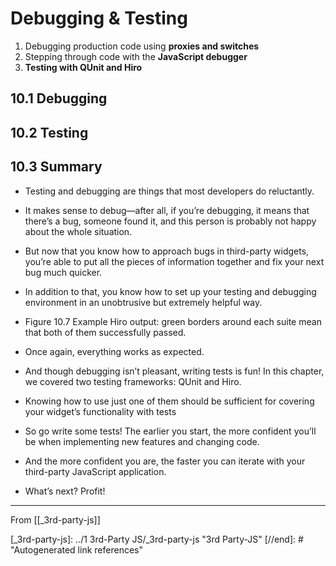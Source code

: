 # Debugging & Testing

1. Debugging production code using **proxies and switches**
2. Stepping through code with the **JavaScript debugger**
3. **Testing with QUnit and Hiro**

## **10.1 Debugging**

## **10.2 Testing**

## **10.3 Summary**

- Testing and debugging are things that most developers do reluctantly.
- It makes sense to debug—after all, if you’re debugging, it means that there’s a bug, someone found
  it, and this person is probably not happy about the whole situation.
- But now that you know how to approach bugs in third-party widgets, you’re able to put all the pieces of
  information together and fix your next bug much quicker.
- In addition to that, you know how to set up your testing and debugging environment in an unobtrusive but
  extremely helpful way.

- Figure 10.7 Example Hiro output: green borders around each suite mean that
  both of them successfully passed.
- Once again, everything works as expected.

- And though debugging isn’t pleasant, writing tests is fun! In this chapter, we covered two testing frameworks: QUnit and Hiro.
- Knowing how to use just one of them should be sufficient for covering your widget’s functionality with tests
- So go write some tests! The earlier you start, the more confident you’ll be when implementing new features and changing code.
- And the more confident you are, the faster you can iterate with your third-party JavaScript application.
- What’s next? Profit!

---

From [[_3rd-party-js]]

[//begin]: # "Autogenerated link references for markdown compatibility"
[_3rd-party-js]: ../1 3rd-Party JS/_3rd-party-js "3rd Party-JS"
[//end]: # "Autogenerated link references"